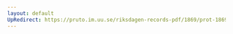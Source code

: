 ```yaml
---
layout: default
UpRedirect: https://pruto.im.uu.se/riksdagen-records-pdf/1869/prot-1869--ak--125/prot-1869--ak--125_007.pdf
---
```

